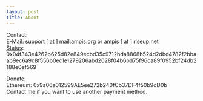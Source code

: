 ```yaml
---
layout: post
title: About
---
```


Contact:  
E-Mail: support [ at ] mail.ampis.org or ampis [ at ] riseup.net  
[Status](https://status.im/): 0x04f343e4262b625d82e849ecbd35c9712bda8868b524d2dbd4782f2bbaab9ec6a9c8f556b0ec1e1279206abd2028f04b6bd75f96ca89f0952bf24db2188e0ef569  

Donate:  
Ethereum: 0x9a06a012599AE5ee272b240fCb37DF4f50b9dD0b  
Contact me if you want to use another payment method.  
